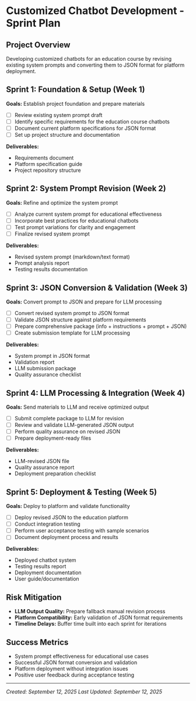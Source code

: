 # Customized Chatbot Development - Sprint Plan

## Project Overview
Developing customized chatbots for an education course by revising existing system prompts and converting them to JSON format for platform deployment.

## Sprint 1: Foundation & Setup (Week 1)
**Goals:** Establish project foundation and prepare materials
- [ ] Review existing system prompt draft
- [ ] Identify specific requirements for the education course chatbots
- [ ] Document current platform specifications for JSON format
- [ ] Set up project structure and documentation

**Deliverables:**
- Requirements document
- Platform specification guide
- Project repository structure

## Sprint 2: System Prompt Revision (Week 2)
**Goals:** Refine and optimize the system prompt
- [ ] Analyze current system prompt for educational effectiveness
- [ ] Incorporate best practices for educational chatbots
- [ ] Test prompt variations for clarity and engagement
- [ ] Finalize revised system prompt

**Deliverables:**
- Revised system prompt (markdown/text format)
- Prompt analysis report
- Testing results documentation

## Sprint 3: JSON Conversion & Validation (Week 3)
**Goals:** Convert prompt to JSON and prepare for LLM processing
- [ ] Convert revised system prompt to JSON format
- [ ] Validate JSON structure against platform requirements
- [ ] Prepare comprehensive package (info + instructions + prompt + JSON)
- [ ] Create submission template for LLM processing

**Deliverables:**
- System prompt in JSON format
- Validation report
- LLM submission package
- Quality assurance checklist

## Sprint 4: LLM Processing & Integration (Week 4)
**Goals:** Send materials to LLM and receive optimized output
- [ ] Submit complete package to LLM for revision
- [ ] Review and validate LLM-generated JSON output
- [ ] Perform quality assurance on revised JSON
- [ ] Prepare deployment-ready files

**Deliverables:**
- LLM-revised JSON file
- Quality assurance report
- Deployment preparation checklist

## Sprint 5: Deployment & Testing (Week 5)
**Goals:** Deploy to platform and validate functionality
- [ ] Deploy revised JSON to the education platform
- [ ] Conduct integration testing
- [ ] Perform user acceptance testing with sample scenarios
- [ ] Document deployment process and results

**Deliverables:**
- Deployed chatbot system
- Testing results report
- Deployment documentation
- User guide/documentation

## Risk Mitigation
- **LLM Output Quality:** Prepare fallback manual revision process
- **Platform Compatibility:** Early validation of JSON format requirements
- **Timeline Delays:** Buffer time built into each sprint for iterations

## Success Metrics
- System prompt effectiveness for educational use cases
- Successful JSON format conversion and validation
- Platform deployment without integration issues
- Positive user feedback during acceptance testing

---
*Created: September 12, 2025*
*Last Updated: September 12, 2025*

